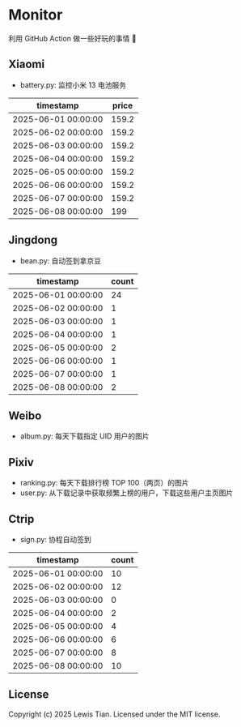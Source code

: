 # Monitor

利用 GitHub Action 做一些好玩的事情 🤣

## Xiaomi

- battery.py: 监控小米 13 电池服务

<!-- xiaomi13battery-start -->

| timestamp | price |
| --- | --- |
| 2025-06-01 00:00:00 | 159.2 |
| 2025-06-02 00:00:00 | 159.2 |
| 2025-06-03 00:00:00 | 159.2 |
| 2025-06-04 00:00:00 | 159.2 |
| 2025-06-05 00:00:00 | 159.2 |
| 2025-06-06 00:00:00 | 159.2 |
| 2025-06-07 00:00:00 | 159.2 |
| 2025-06-08 00:00:00 | 199 |

<!-- xiaomi13battery-end -->

## Jingdong

- bean.py: 自动签到拿京豆

<!-- jingdongbean-start -->

| timestamp | count |
| --- | --- |
| 2025-06-01 00:00:00 | 24 |
| 2025-06-02 00:00:00 | 1 |
| 2025-06-03 00:00:00 | 1 |
| 2025-06-04 00:00:00 | 1 |
| 2025-06-05 00:00:00 | 2 |
| 2025-06-06 00:00:00 | 1 |
| 2025-06-07 00:00:00 | 1 |
| 2025-06-08 00:00:00 | 2 |

<!-- jingdongbean-end -->

## Weibo

- album.py: 每天下载指定 UID 用户的图片

## Pixiv

- ranking.py: 每天下载排行榜 TOP 100（两页）的图片
- user.py: 从下载记录中获取频繁上榜的用户，下载这些用户主页图片

## Ctrip

- sign.py: 协程自动签到

<!-- ctrip_sign-start -->

| timestamp | count |
| --- | --- |
| 2025-06-01 00:00:00 | 10 |
| 2025-06-02 00:00:00 | 12 |
| 2025-06-03 00:00:00 | 0 |
| 2025-06-04 00:00:00 | 2 |
| 2025-06-05 00:00:00 | 4 |
| 2025-06-06 00:00:00 | 6 |
| 2025-06-07 00:00:00 | 8 |
| 2025-06-08 00:00:00 | 10 |

<!-- ctrip_sign-end -->

## License

Copyright (c) 2025 Lewis Tian. Licensed under the MIT license.
